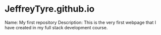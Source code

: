 # JeffreyTyre.github.io
Name: My first repository
Description: This is the very first webpage that I have created in my full stack development course.
